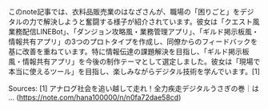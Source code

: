 このnote記事では、衣料品販売業のはなざさんが、職場の「困りごと」をデジタルの力で解決しようと奮闘する様子が紹介されています。彼女は「クエスト風業務配信LINEBot」、「ダンジョン攻略風・業務管理アプリ」、「ギルド掲示板風・情報共有アプリ」の3つのプロトタイプを作成し、同僚からのフィードバックを基に改善を重ねています。特に情報伝達の課題解決を目指し、「ギルド掲示板風・情報共有アプリ」を今後の制作テーマとして選定しました。彼女は「現場で本当に使えるツール」を目指し、楽しみながらデジタル技術を学んでいます。[1]

Sources:
[1] アナログ社会を追い越して走れ！全力疾走デジタルうさぎの巻｜は ... (https://note.com/hana100000/n/n0fa72dae58cd)